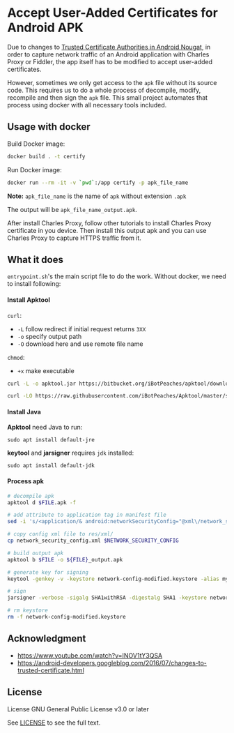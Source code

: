 # Accept User-Added Certificates for Android APK

Due to changes to [Trusted Certificate Authorities in Android Nougat](https://android-developers.googleblog.com/2016/07/changes-to-trusted-certificate.html), in order to capture network traffic of an Android application with Charles Proxy or Fiddler, the app itself has to be modified to accept user-added certificates.

However, sometimes we only get access to the `apk` file without its source code. This requires us to do a whole process of decompile, modify, recompile and then sign the `apk` file. This small project automates that process using docker with all necessary tools included.

## Usage with docker

Build Docker image:
```sh
docker build . -t certify
```

Run Docker image:
```sh
docker run --rm -it -v `pwd`:/app certify -p apk_file_name
```
**Note:** `apk_file_name` is the name of `apk` without extension `.apk`

The output will be `apk_file_name_output.apk`.

After install Charles Proxy, follow other tutorials to install Charles Proxy certificate in you device. Then install this output apk and you can use Charles Proxy to capture HTTPS traffic from it.

## What it does

`entrypoint.sh`'s the main script file to do the work. Without docker, we need to install following:

#### Install Apktool

`curl`:
- `-L` follow redirect if initial request returns `3XX`
- `-o` specify output path
- `-O` download here and use remote file name

`chmod`:
- `+x` make executable

```sh
curl -L -o apktool.jar https://bitbucket.org/iBotPeaches/apktool/downloads/apktool_2.4.1.jar && chmod +x apktool.jar

curl -LO https://raw.githubusercontent.com/iBotPeaches/Apktool/master/scripts/linux/apktool && chmod +x apktool
```

#### Install Java

**Apktool** need Java to run:
```
sudo apt install default-jre
```

**keytool** and **jarsigner** requires `jdk` installed:
```
sudo apt install default-jdk
```

#### Process apk
```sh
# decompile apk
apktool d $FILE.apk -f

# add attribute to application tag in manifest file
sed -i 's/<application/& android:networkSecurityConfig="@xml\/network_security_config"/' $INPUT

# copy config xml file to res/xml/
cp network_security_config.xml $NETWORK_SECURITY_CONFIG

# build output apk
apktool b $FILE -o ${FILE}_output.apk

# generate key for signing
keytool -genkey -v -keystore network-config-modified.keystore -alias mykeyName -keyalg RSA -keysize 2048 -validity 80

# sign
jarsigner -verbose -sigalg SHA1withRSA -digestalg SHA1 -keystore network-config-modified.keystore ${FILE}_output.apk mykeyName

# rm keystore
rm -f network-config-modified.keystore
```

## Acknowledgment
- https://www.youtube.com/watch?v=INOV1tY3QSA
- https://android-developers.googleblog.com/2016/07/changes-to-trusted-certificate.html


## License

License
GNU General Public License v3.0 or later

See [LICENSE](LICENSE) to see the full text.
